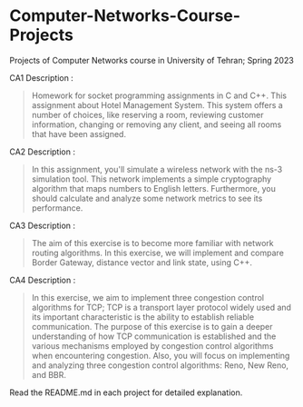 # Computer-Networks-Course-Projects
Projects of Computer Networks course in University of Tehran; Spring 2023

CA1 Description :
> Homework for socket programming assignments in C and C++.
This assignment about Hotel Management System. This system offers a number of choices, like reserving a room, reviewing customer information, changing or removing any client, and seeing all rooms that have been assigned. 

CA2 Description :
> In this assignment, you'll simulate a wireless network with the ns-3 simulation tool. This network implements a simple cryptography algorithm that maps numbers to English letters. Furthermore, you should calculate and analyze some network metrics to see its performance.

CA3 Description :
> The aim of this exercise is to become more familiar with network routing algorithms. In this exercise, we will implement and compare Border Gateway, distance vector and link state, using C++.

CA4 Description :
> In this exercise, we aim to implement three congestion control algorithms for TCP; TCP is a transport layer protocol widely used and its important characteristic is the ability to establish reliable communication. The purpose of this exercise is to gain a deeper understanding of how TCP communication is established and the various mechanisms employed by congestion control algorithms when encountering congestion.
Also, you will focus on implementing and analyzing three congestion control algorithms: Reno, New Reno, and BBR.

Read the README.md in each project for detailed explanation.

